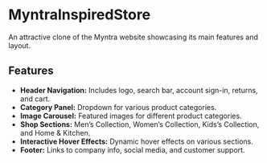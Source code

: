 # MyntraInspiredStore
An attractive clone of the Myntra website showcasing its main features and layout.

## Features

- **Header Navigation:** Includes logo, search bar, account sign-in, returns, and cart.
- **Category Panel:** Dropdown for various product categories.
- **Image Carousel:** Featured images for different product categories.
- **Shop Sections:** Men’s Collection, Women’s Collection, Kids’s Collection, and Home & Kitchen.
- **Interactive Hover Effects:** Dynamic hover effects on various sections.
- **Footer:** Links to company info, social media, and customer support.
